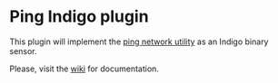 # Ping Indigo plugin

This plugin will implement the [ping network utility](<https://en.wikipedia.org/wiki/Ping_%28networking_utility%29>) as an Indigo binary sensor.

Please, visit the [wiki](<https://github.com/tenallero/Indigo-Ping/wiki>) for documentation.

